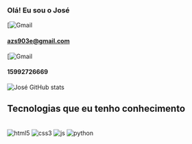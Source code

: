 ### Olá! Eu sou o José

[![Gmail](https://img.shields.io/badge/Gmail-D14836?style=for-the-badge&logo=azs903e@gmail.com&logoColor=white)
#### azs903e@gmail.com

[![Gmail](https://img.shields.io/badge/WhatsApp-25D366?style=for-the-badge&logo=15992726669&logoColor=white)
#### 15992726669

![José GitHub stats](https://github-readme-stats.vercel.app/api?username=joseMariaMartins&show_icons=true&theme=radical)

## Tecnologias que eu tenho conhecimento

<div style="display: inline_block"><br/>
    <img align="center" alt="html5" src="https://img.shields.io/badge/HTML-239120?style=for-the-badge&logo=html5&logoColor=white">
    <img align="center" alt="css3" src="https://img.shields.io/badge/CSS-239120?&style=for-the-badge&logo=css3&logoColor=white">
    <img align="center" alt="js" src="https://img.shields.io/badge/JavaScript-F7DF1E?style=for-the-badge&logo=javascript&logoColor=black">
    <img align="center" alt="python" src="https://img.shields.io/badge/Python-3776AB?style=for-the-badge&logo=python&logoColor=white">
</div>
